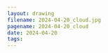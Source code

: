 ```yaml
---
layout: drawing
filename: 2024-04-20_cloud.jpg
pagename: 2024-04-20_cloud
date: 2024-04-20
tags:
---
```

